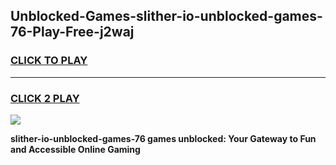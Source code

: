 
## Unblocked-Games-slither-io-unblocked-games-76-Play-Free-j2waj
<h3>
<a href="https://premium76.site?title=slither-io-unblocked-games-76&ref=23A">CLICK TO PLAY</a></h3>
<hr>

<h3>
<a href="https://premium76.site?title=slither-io-unblocked-games-76&ref=23A">CLICK 2 PLAY</a>
  
</h3>

<a href="https://premium76.site?title=slither-io-unblocked-games-76&ref=23A"><img src="https://clearcache.store/games.png"></a>


**slither-io-unblocked-games-76 games unblocked: Your Gateway to Fun and Accessible Online Gaming**
